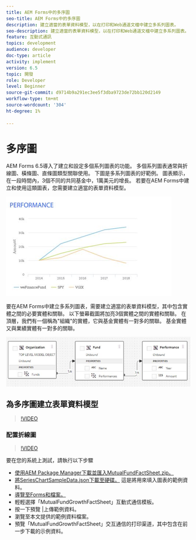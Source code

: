 ```yaml
---
title: AEM Forms中的多序圖
seo-title: AEM Forms中的多序圖
description: 建立適當的表單資料模型，以在打印和Web通道文檔中建立多系列圖表。
seo-description: 建立適當的表單資料模型，以在打印和Web通道文檔中建立多系列圖表。
feature: 互動式通訊
topics: development
audience: developer
doc-type: article
activity: implement
version: 6.5
topic: 開發
role: Developer
level: Beginner
source-git-commit: d9714b9a291ec3ee5f3dba9723de72bb120d2149
workflow-type: tm+mt
source-wordcount: '304'
ht-degree: 1%

---
```



# 多序圖

AEM Forms 6.5導入了建立和設定多個系列圖表的功能。 多個系列圖表通常與折線圖、橫條圖、直條圖類型關聯使用。 下圖是多系列圖表的好範例。 圖表顯示，在一段時間內，3個不同的共同基金中，1萬美元的增長。 若要在AEM Forms中建立和使用這類圖表，您需要建立適當的表單資料模型。

![多序列](assets/seriescharts.jfif)

要在AEM Forms中建立多系列圖表，需要建立適當的表單資料模型，其中包含實體之間的必要實體和關聯。 以下螢幕截圖將加亮3個實體之間的實體和關聯。 在頂層，我們有一個稱為&quot;組織&quot;的實體，它與基金實體有一對多的關聯。 基金實體又與業績實體有一對多的關聯。

![formdatamodel](assets/formdatamodel.jfif)


## 為多序圖建立表單資料模型

>[!VIDEO](https://video.tv.adobe.com/v/26352/quality=9)


### 配置折線圖

>[!VIDEO](https://video.tv.adobe.com/v/26353?quality=9&learn=on)


要在您的系統上測試，請執行以下步驟

* [使用AEM Package Manager下載並匯入MutualFundFactSheet.zip。](assets/mutualfundfactsheet.zip)
* [將SeriesChartSampleData.json下載至硬碟。](assets/serieschartsampledata.json) 這是將用來填入圖表的範例資料。
* [導覽至Forms和檔案。](https://helpx.adobe.com/aem/forms.html/content/dam/formsanddocuments.html)
* 輕輕選擇「MutualFundGrowthFactSheet」互動式通信模板。
* 按一下預覽 |上傳範例資料。
* 瀏覽至本文提供的範例資料檔案。
* 預覽「MutualFundGrowthFactSheet」交互通信的打印渠道，其中包含在前一步下載的示例資料。
